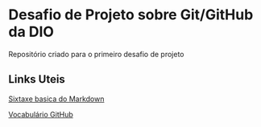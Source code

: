# Desafio de Projeto sobre Git/GitHub da DIO
Repositório criado para o primeiro desafio de projeto

## Links Uteis 
[Sixtaxe basica do Markdown](https://www.markdownguide.org/basic-syntax/)

[Vocabulário GitHub](https://github.com/WoMakersCode/git-e-github/blob/master/git-e-github/conceitos-e-vocabulario-do-git.md)
